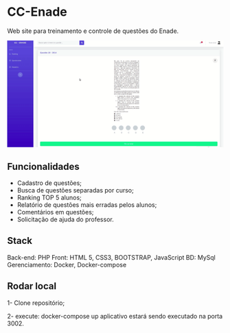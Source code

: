# CC-Enade
Web site para treinamento e controle de questões do Enade.

![alt text](https://github.com/albertrein/cc-enade/blob/main/www/img/cc-enade.gif?raw=true)

## Funcionalidades
- Cadastro de questões;
- Busca de questões separadas por curso;
- Ranking TOP 5 alunos;
- Relatório de questões mais erradas pelos alunos;
- Comentários em questões;
- Solicitação de ajuda do professor.

## Stack
Back-end: PHP
Front: HTML 5, CSS3, BOOTSTRAP, JavaScript
BD: MySql
Gerenciamento: Docker, Docker-compose

## Rodar local
1- Clone repositório;

2- execute: docker-compose up
aplicativo estará sendo executado na porta 3002.

